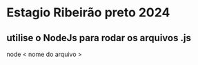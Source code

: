 # Estagio Ribeirão preto 2024
## utilise o NodeJs para rodar os arquivos .js
node < nome do arquivo >
